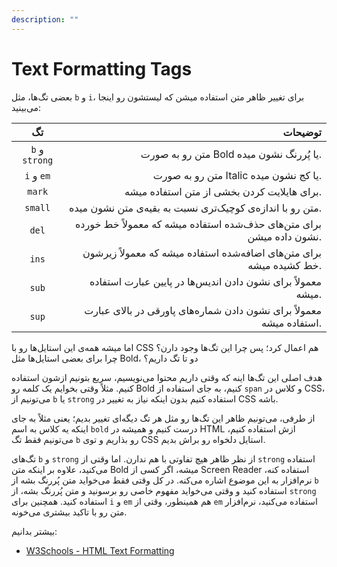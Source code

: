 ```yaml
---
description: ""
---
```


# Text Formatting Tags

بعضی تگ‌ها، مثل `b` و `i`، برای تغییر ظاهر متن استفاده میشن که لیستشون رو اینجا می‌بینید:

|       تگ       |                                                               توضیحات |
| :------------: | --------------------------------------------------------------------: |
| `b` و `strong` |                              متن رو به صورت Bold یا پُررنگ نشون میده. |
|   `i` و `em`   |                                متن رو به صورت Italic یا کج نشون میده. |
|     `mark`     |                           برای هایلایت کردن بخشی از متن استفاده میشه. |
|    `small`     |            متن رو با اندازه‌ی کوچیک‌تری نسبت به بقیه‌ی متن نشون میده. |
|     `del`      | برای متن‌های حذف‌شده استفاده میشه که معمولاً خط خورده نشون داده میشن. |
|     `ins`      |  برای متن‌های اضافه‌شده استفاده میشه که معمولاً زیرشون خط کشیده میشه. |
|     `sub`      |          معمولاً برای نشون دادن اندیس‌ها در پایین عبارت استفاده میشه. |
|     `sup`      |  معمولاً برای نشون دادن شماره‌های پاورقی در بالای عبارت استفاده میشه. |

اما میشه همه‌ی این استایل‌ها رو با CSS هم اعمال کرد؛ پس چرا این تگ‌ها وجود دارن؟ چرا برای بعضی استایل‌ها مثل Bold، دو تا تگ داریم؟

هدف اصلی این تگ‌ها اینه که وقتی داریم محتوا می‌نویسیم، سریع بتونیم ازشون استفاده کنیم. مثلاً وقتی بخوایم یک کلمه رو Bold کنیم،
به جای استفاده از `span` و کلاس در CSS، می‌تونیم از `b` یا `strong` استفاده کنیم بدون اینکه نیاز به تغییر در CSS باشه.

از طرفی، می‌تونیم ظاهر این تگ‌ها رو مثل هر تگ دیگه‌ای تغییر بدیم؛ یعنی مثلاً به جای اینکه یه کلاس به اسم `bold` درست کنیم
و همیشه در HTML ازش استفاده کنیم، می‌تونیم فقط تگ `b` رو بذاریم و توی CSS استایل دلخواه رو براش بدیم.

تگ‌های `b` و `strong` از نظر ظاهر هیچ تفاوتی با هم ندارن. اما وقتی از `strong` استفاده می‌کنید، علاوه بر اینکه متن Bold میشه،
اگر کسی از Screen Reader استفاده کنه، نرم‌افزار به این موضوع اشاره می‌کنه. در کل وقتی فقط می‌خواید متن پُررنگ بشه از `b` استفاده کنید
و وقتی می‌خواید مفهوم خاصی رو برسونید و متن پُررنگ بشه، از `strong` استفاده کنید.
همچنین برای `i` و `em` هم همینطور، وقتی از `em` استفاده می‌کنید، نرم‌افزار متن رو با تاکید بیشتری می‌خونه.

بیشتر بدانیم:

- [W3Schools - HTML Text Formatting](https://www.w3schools.com/html/html_formatting.asp)

